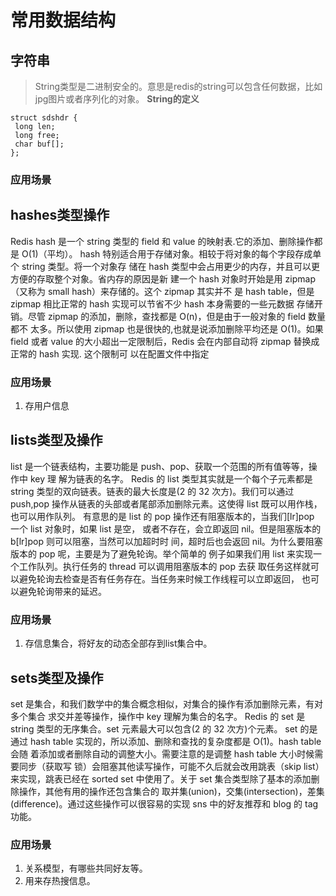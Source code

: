 # 常用数据结构

##  字符串
>String类型是二进制安全的。意思是redis的string可以包含任何数据，比如jpg图片或者序列化的对象。
**String的定义**
```
struct sdshdr {
 long len;
 long free;
 char buf[];
};
```
### 应用场景


## hashes类型操作
Redis hash 是一个 string 类型的 field 和 value 的映射表.它的添加、删除操作都是 O(1)（平均）。
hash 特别适合用于存储对象。相较于将对象的每个字段存成单个 string 类型。将一个对象存
储在 hash 类型中会占用更少的内存，并且可以更方便的存取整个对象。省内存的原因是新
建一个 hash 对象时开始是用 zipmap（又称为 small hash）来存储的。这个 zipmap 其实并不
是 hash table，但是 zipmap 相比正常的 hash 实现可以节省不少 hash 本身需要的一些元数据
存储开销。尽管 zipmap 的添加，删除，查找都是 O(n)，但是由于一般对象的 field 数量都不
太多。所以使用 zipmap 也是很快的,也就是说添加删除平均还是 O(1)。如果 field 或者 value
的大小超出一定限制后，Redis 会在内部自动将 zipmap 替换成正常的 hash 实现. 这个限制可
以在配置文件中指定

### 应用场景
1. 存用户信息

## lists类型及操作
list 是一个链表结构，主要功能是 push、pop、获取一个范围的所有值等等，操作中 key 理
解为链表的名字。
Redis 的 list 类型其实就是一个每个子元素都是 string 类型的双向链表。链表的最大长度是(2
的 32 次方)。我们可以通过 push,pop 操作从链表的头部或者尾部添加删除元素。这使得 list
既可以用作栈，也可以用作队列。
有意思的是 list 的 pop 操作还有阻塞版本的，当我们[lr]pop 一个 list 对象时，如果 list 是空，
或者不存在，会立即返回 nil。但是阻塞版本的 b[lr]pop 则可以阻塞，当然可以加超时时
间，超时后也会返回 nil。为什么要阻塞版本的 pop 呢，主要是为了避免轮询。举个简单的
例子如果我们用 list 来实现一个工作队列。执行任务的 thread 可以调用阻塞版本的 pop 去获
取任务这样就可以避免轮询去检查是否有任务存在。当任务来时候工作线程可以立即返回，
也可以避免轮询带来的延迟。

### 应用场景
1. 存信息集合，将好友的动态全部存到list集合中。

## sets类型及操作
set 是集合，和我们数学中的集合概念相似，对集合的操作有添加删除元素，有对多个集合
求交并差等操作，操作中 key 理解为集合的名字。
Redis 的 set 是 string 类型的无序集合。set 元素最大可以包含(2 的 32 次方)个元素。
set 的是通过 hash table 实现的，所以添加、删除和查找的复杂度都是 O(1)。hash table 会随
着添加或者删除自动的调整大小。需要注意的是调整 hash table 大小时候需要同步（获取写
锁）会阻塞其他读写操作，可能不久后就会改用跳表（skip list）来实现，跳表已经在 sorted 
set 中使用了。关于 set 集合类型除了基本的添加删除操作，其他有用的操作还包含集合的
取并集(union)，交集(intersection)，差集(difference)。通过这些操作可以很容易的实现 sns
中的好友推荐和 blog 的 tag 功能。

### 应用场景
1. 关系模型，有哪些共同好友等。
2. 用来存热搜信息。